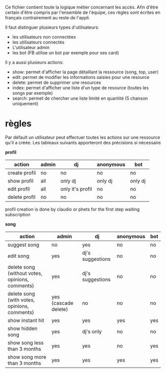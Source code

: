 Ce fichier contient toute la logique métier concernant les accès. Afin d'être certain d'être compris par l'ensemble de l'équipe, ces règles sont écrites en français contrairement au reste de l'appli.

Il faut distinguer plusieurs types d'utilisateurs:
 - les utilisateurs non connectées
 - les utilisateurs connectés
 - L'utilisateur admin
 - les bot (FB utilise un bot par exemple pour ses card)

Il y a aussi plusieurs actions:
 - show: permet d'afficher la page détaillant la ressource (song, top, user)
 - edit: permet de modifier les informations saisies pour une resource
 - delete: permet de supprimer une resources
 - index: permet d'afficher une liste d'un type de resource (toutes les songs par exemple)
 - search: permet de chercher une liste limité en quantité (5 chanson uniquement)

# règles

Par défault un utilisateur peut effectuer toutes les actions sur une ressource qu'il a créée. Les tableaux suivants apporteront des précisions si nécessaire

__profil__

| action        | admin | dj | anonymous | bot |
| ------------  | ----- | -- | --------- | --- |
| create profil | no    | no | no | no |
| show profil   | all   | only dj | only dj | only dj |
| edit profil   | all  | only it's profil | no | no |
| delete profil | no  | no | no | no |

profil creation is done by claudio or phets for the first step waiting subscription

__song__

| action       | admin | dj                | anonymous | bot |
| ------------ | ----- | --                | --------- | --- |
| suggest song | no    | yes               | no        | no |
| edit song    | yes   | dj's suggestions  | no        | no |
| delete song (without votes, opinions, comments) | yes   | dj's suggestions | no | no |
| delete song (with votes, opinions, comments) | yes (cascade delete)   | no | no | no |
| show instant hit| yes | yes | yes | yes |
| show hidden song | yes | dj's only | no | no |
| show song less than 3 months | yes | yes | no | yes |
| show song more than 3 months | yes | yes | yes | yes |
